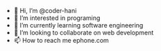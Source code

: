 - 👋 Hi, I’m @coder-hani
- 👀 I’m interested in programing
- 🌱 I’m currently learning software engineering
- 💞️ I’m looking to collaborate on web development
- 📫 How to reach me ephone.com

<!---
coder-hani/coder-hani is a ✨ special ✨ repository because its `README.md` (this file) appears on your GitHub profile.
You can click the Preview link to take a look at your changes.
--->
